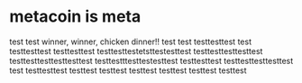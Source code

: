 # metacoin is meta

test
test
winner, winner, chicken dinner!!
test
test
testtesttest
test
testtesttest
testtesttest
testtesttestetsttestesttest
testtesttesttesttest
testtesttesttesttesttest
testtestttesttestesttest
testtesttest
testtesttesttesttest
test
testtesttest
testtest
testtest
testtest
testtest
testtest
testtest
